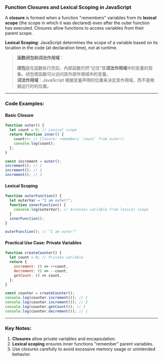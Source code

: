 ### Function Closures and Lexical Scoping in JavaScript

<audio src="..\..\mp3\A __closure__ i.mp3"></audio>

A **closure** is formed when a function "remembers" variables from its **lexical scope** (the scope in which it was declared) even after the outer function has executed. Closures allow functions to access variables from their parent scope.  

**Lexical Scoping**: JavaScript determines the scope of a variable based on its location in the code (at declaration time), not at runtime.

> **函数闭包和词法作用域**：
>
> <audio src="..\..\mp3\闭包是在函数执行完后，内部函数.mp3"></audio>
>
> **闭包**是在函数执行完后，内部函数仍然“记住”其**词法作用域**中的变量的现象。闭包使函数可以访问其外部作用域中的变量。  
> **词法作用域**：JavaScript 根据变量声明的位置来决定其作用域，而不是根据运行时的位置。

---

### Code Examples:

<audio src="..\..\mp3\这段代码展示了 JavaScr (7).mp3"></audio>

#### **Basic Closure**
```javascript
function outer() {
  let count = 0; // Lexical scope
  return function inner() {
    count++; // Closure: remembers `count` from outer()
    console.log(count);
  };
}

const increment = outer();
increment(); // 1
increment(); // 2
increment(); // 3
```

#### **Lexical Scoping**
```javascript
function outerFunction() {
  let outerVar = "I am outer!";
  function innerFunction() {
    console.log(outerVar); // Accesses variable from lexical scope
  }
  innerFunction();
}

outerFunction(); // "I am outer!"
```

#### **Practical Use Case: Private Variables**
```javascript
function createCounter() {
  let count = 0; // Private variable
  return {
    increment: () => ++count,
    decrement: () => --count,
    getCount: () => count,
  };
}

const counter = createCounter();
console.log(counter.increment()); // 1
console.log(counter.increment()); // 2
console.log(counter.getCount()); // 2
console.log(counter.decrement()); // 1
```

---

### Key Notes:
1. **Closures** allow private variables and encapsulation.
2. **Lexical scoping** ensures inner functions "remember" parent variables.
3. Use closures carefully to avoid excessive memory usage or unintended behavior.